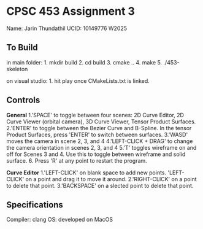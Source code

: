 # CPSC 453 Assignment 3

Name: Jarin Thundathil
UCID: 10149776
W2025

## To Build
in main folder:
    1. mkdir build
    2. cd build
    3. cmake ..
    4. make
    5. ./453-skeleton

on visual studio:
    1. hit play once CMakeLists.txt is linked.

## Controls
**General**
    1.'SPACE' to toggle between four scenes: 2D Curve Editor, 2D Curve Viewer (orbital camera), 3D Curve Viewer, Tensor Product Surfaces.
    2.'ENTER' to toggle between the Bezier Curve and B-Spline. In the tensor Product Surfaces, press 'ENTER' to switch between surfaces.
    3.'WASD' moves the camera in scene 2, 3, and 4
    4.'LEFT-CLICK + DRAG' to change the camera orientation in scenes 2, 3, and 4
    5.'T' toggles wireframe on and off for Scenes 3 and 4. Use this to toggle between wireframe and solid surface.
    6. Press 'R' at any point to restart the program.

**Curve Editor**
    1.'LEFT-CLICK' on blank space to add new points. 'LEFT-CLICK' on a point and drag it to move it around.
    2.'RIGHT-CLICK' on a point to delete that point.
    3.'BACKSPACE' on a slected point to delete that point.

## Specifications
Compiler: clang
OS: developed on MacOS

